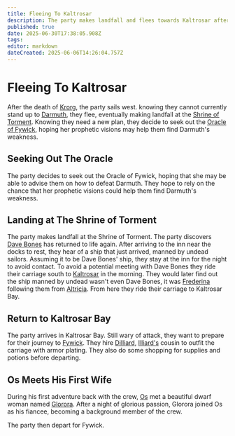 ```yaml
---
title: Fleeing To Kaltrosar
description: The party makes landfall and flees towards Kaltrosar after the death of Krorg
published: true
date: 2025-06-30T17:38:05.908Z
tags: 
editor: markdown
dateCreated: 2025-06-06T14:26:04.757Z
---
```


# Fleeing To Kaltrosar
After the death of [Krorg](/characters/krorg), the party sails west. knowing they cannot currently stand up to [Darmuth](/characters/Darmuth), they flee, eventually making landfall at the [Shrine of Torment](/locations/Mardun/shrine-of-torment). Knowing they need a new plan, they decide to seek out the [Oracle of Fywick](/characters/oracle-of-fywick), hoping her prophetic visions may help them find Darmuth's weakness.


## Seeking Out The Oracle
The party decides to seek out the Oracle of Fywick, hoping that she may be able to advise them on how to defeat Darmuth. They hope to rely on the chance that her prophetic visions could help them find Darmuth's weakness.


## Landing at The Shrine of Torment 
The party makes landfall at the Shrine of Torment. The party discovers [Dave Bones](/characters/Dave-Bones) has returned to life again. After arriving to the inn near the docks to rest, they hear of a ship that just arrived, manned by undead sailors. Assuming it to be Dave Bones' ship, they stay at the inn for the night to avoid contact. To avoid a potential meeting with Dave Bones they ride their carriage south to [Kaltrosar](/locations/Mardun/Kaltrosar) in the morning. They would later find out the ship manned by undead wasn't even Dave Bones, it was [Frederina](/characters/Frederina) following them from [Altricia](/locations/Mardun/Allford).
From here they ride their carriage to Kaltrosar Bay.

## Return to Kaltrosar Bay
The party arrives in Kaltrosar Bay. Still wary of attack, they want to prepare for their journey to [Fywick](/locations/Mardun/Fywick). They hire [Dilliard](/characters/dilliard), [Illiard's](/characters/illiard) cousin to outfit the carriage with armor plating. They also do some shopping for supplies and potions before departing.

## Os Meets His First Wife
During his first adventure back with the crew, [Os](/characters/os) met a beautiful dwarf woman named [Glorora](/characters/glorora). After a night of glorious passion, Glorora joined Os as his fiancee, becoming a background member of the crew.

The party then depart for Fywick.
